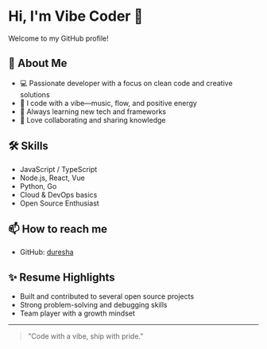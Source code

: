 # Hi, I'm Vibe Coder 👋

Welcome to my GitHub profile!

## 🚀 About Me

- 💻 Passionate developer with a focus on clean code and creative solutions
- 🎵 I code with a vibe—music, flow, and positive energy
- 🌱 Always learning new tech and frameworks
- 🤝 Love collaborating and sharing knowledge

## 🛠️ Skills
- JavaScript / TypeScript
- Node.js, React, Vue
- Python, Go
- Cloud & DevOps basics
- Open Source Enthusiast

## 📫 How to reach me
- GitHub: [duresha](https://github.com/duresha)

## ✨ Resume Highlights
- Built and contributed to several open source projects
- Strong problem-solving and debugging skills
- Team player with a growth mindset

---

> "Code with a vibe, ship with pride."

